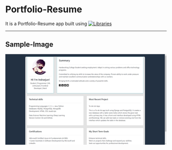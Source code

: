 # Portfolio-Resume
It is a Portfolio-Resume app built using [![Libraries](https://skills.thijs.gg/icons?i=django,html,bootstrap)](https://skills.thijs.gg)
<hr>

## Sample-Image
<img src="screenshots/sample.png">
